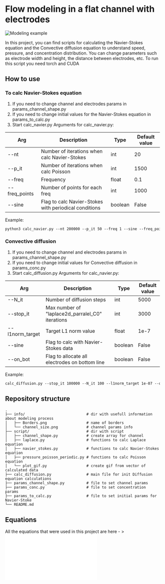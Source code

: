 # Flow modeling in a flat channel with electrodes
![Modeling example](info/Studio_Project(1).gif?raw=true)

In this project, you can find scripts for calculating the Navier-Stokes equation and the Convective diffusion equation to understand speed, pressure, and concentration distribution. You can change parameters such as electrode width and height, the distance between electrodes, etc. To run this script you need torch and CUDA

## How to use
### To calc Navier-Stokes equation
1. If you need to change channel and electrodes params in params_channel_shape.py
2. If you need to change initial values for the Navier-Stokes equation in params_to_calc.py
3. Start calc_navier.py
Arguments for calc_navier.py:

| **Arg** | **Description** | **Type** | **Default value**|
| ------ | ------ | ------ | ------ |
|--nt| Number of iterations when calc Navier-Stokes| int | 20 |
|--p_it| Number of iterations when calc Poisson | int | 1500 |
|--freq| Frequency | float | 0.1 |
|--freq_points| Number of points for each freq | int | 1000 |
|--sine| Flag to calc Navier-Stokes with periodical conditions | boolean | False |

Example:
```md
python3 calc_navier.py --nt 200000 --p_it 50 --freq 1 --sine --freq_points 1000
```
### Convective diffusion
1. If you need to change channel and electrodes params in params_channel_shape.py
2. If you need to change initial values for Convective diffusion in params_conc.py
3. Start calc_diffusion.py 
Arguments for calc_navier.py:

| **Arg** | **Description** | **Type** | **Default value**|
| ------ | ------ | ------ | ------ |
|--N_it| Number of diffusion steps| int | 5000 |
|--stop_it| Max number of "laplace2d_parralel_C0" iterations | int | 3000 |
|--l1norm_target| Target L1 norm value | float | 1e-7 |
|--sine| Flag to calc with Navier-Stokes data | boolean | False |
|--on_bot| Flag to allocate all electrodes on bottom line | boolean | False |

Example:
```md
calc_diffusion.py --stop_it 100000 --N_it 100 --l1norm_target 1e-07 --on_bot
```




## Repository structure
    .                   
    ├── info/                            # dir with usefull information about modeling process
    │   ├── Borders.png                  # name of borders
    │   └── channel_size.png             # channel params info                 
    ├── script/                          # dir with script
    │   ├── channel_shape.py             # create array for channel 
    │   ├── laplace.py                   # functions to calc Laplace equation 
    │   ├── navier_stokes.py             # functions to calc Navier-Stokes equation  
    │   ├── pressure_poisson_periodic.py # functions to calc Poisson equation 
    │   └── plot_gif.py                  # create gif from vector of calculated data 
    ├── calc_diffusion.py                # main file for init Diffusion equation calculations
    ├── params_channel_shape.py          # file to set channel params
    ├── params_conc.py                   # file to set concentration params
    ├── params_to_calc.py                # file to set initial params for Navier-Stoke
    └── README.md


## Equations
All the equations that were used in this project are here - > ![Equations](equations.md)

